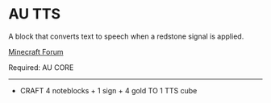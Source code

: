 AU TTS
==========

A block that converts text to speech when a redstone signal is applied.

[Minecraft Forum](http://www.minecraftforum.net/topic/1945197-)

Required: AU CORE

***

* CRAFT 4 noteblocks + 1 sign + 4 gold TO 1 TTS cube
